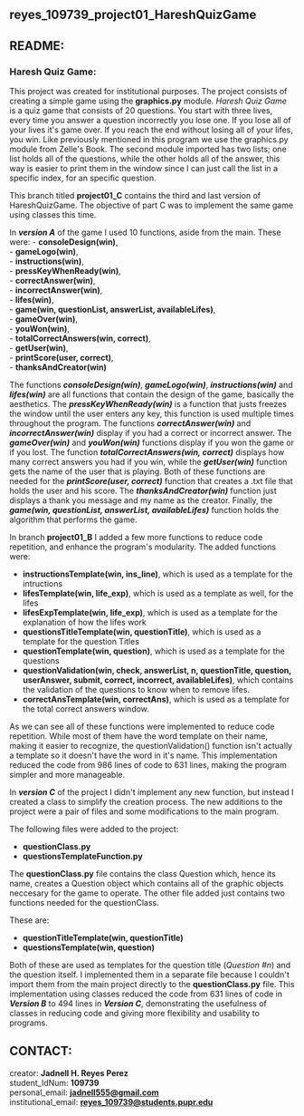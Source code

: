 ## reyes_109739_project01_HareshQuizGame

## README:

### Haresh Quiz Game:
    
This project was created for institutional purposes. The project consists of creating a simple game using the **graphics.py** module. _Haresh Quiz Game_ is a quiz game that consists of 20 questions. You start with three lives, every time you answer a question incorrectly you lose one. If you lose all of your lives it's game over. If you reach the end without losing all of your lifes, you win. Like previously mentioned in this program we use the graphics.py module from Zelle's Book. The second module imported has two lists; one list holds all of the questions, while the other holds all of the answer, this way is easier to print them in the window since I can just call the list in a specific index, for an specific question. 

This branch titled **project01_C** contains the third and last version of HareshQuizGame. The objective of part C was to implement the same game using classes this time. 
    
In _**version A**_ of the game I used 10 functions, aside from the main. These were: 
    - **consoleDesign(win)**,   
    - **gameLogo(win)**,    
    - **instructions(win)**,   
    - **pressKeyWhenReady(win)**,  
    - **correctAnswer(win)**,   
    - **incorrectAnswer(win)**,   
    - **lifes(win)**,   
    - **game(win, questionList, answerList, availableLifes)**,   
    - **gameOver(win)**,    
    - **youWon(win)**,  
    - **totalCorrectAnswers(win, correct)**,  
    - **getUser(win)**,  
    - **printScore(user, correct)**,  
    - **thanksAndCreator(win)**    
 
The functions _**consoleDesign(win)**_, _**gameLogo(win)**_, _**instructions(win)**_ and _**lifes(win)**_ are all functions that contain the design of the game, basically the aesthetics. The _**pressKeyWhenReady(win)**_ is a function that justs freezes the window until the user enters any key, this function is used multiple times throughout the program. The functions _**correctAnswer(win)**_ and _**incorrectAnswer(win)**_ display if you had a correct or incorrect answer. The _**gameOver(win)**_ and _**youWon(win)**_ functions display if you won the game or if you lost. The function _**totalCorrectAnswers(win, correct)**_ displays how many correct answers you had if you win, while the _**getUser(win)**_ function gets the name of the user that is playing. Both of these functions are needed for the _**printScore(user, correct)**_ function that creates a .txt file that holds the user and his score. The _**thanksAndCreator(win)**_ function just displays a thank you message and my name as the creator. Finally, the _**game(win, questionList, answerList, availableLifes)**_ function holds the algorithm that performs the game.

 In branch **project01_B** I added a few more functions to reduce code repetition, and enhance the program's modularity. The added functions were:
- **instructionsTemplate(win, ins_line)**, which is used as a template for the intructions
- **lifesTemplate(win, life_exp)**, which is used as a template as well, for the lifes
- **lifesExpTemplate(win, life_exp)**, which is used as a template for the explanation of how the lifes work
- **questionsTitleTemplate(win, questionTitle)**, which is used as a template for the question Titles
- **questionTemplate(win, question)**, which is used as a template for the questions
- **questionValidation(win, check, answerList, n, questionTitle, question, userAnswer, submit, correct, incorrect, availableLifes)**, which contains the validation of the questions to know when to remove lifes. 
- **correctAnsTemplate(win, correctAns)**, which is used as a template for the total correct answers window.

As we can see all of these functions were implemented to reduce code repetition. While most of them have the word template on their name, making it easier to recognize, the questionValidation() function isn't actually a template so it doesn't have the word in it's name. This implementation reduced the code from 986 lines of code to 631 lines, making the program simpler and more manageable.

In _**version C**_ of the project I didn't implement any new function, but instead I created a class to simplify the creation process. The new additions to the project were a pair of files and some modifications to the main program. 

The following files were added to the project:
- **questionClass.py**
- **questionsTemplateFunction.py**

The **questionClass.py** file contains the class Question which, hence its name, creates a Question object which contains all of the graphic objects neccesary for the game to operate. The other file added just contains two functions needed for the questionClass. 

These are:
- **questionTitleTemplate(win, questionTitle)**
- **questionsTemplate(win, question)**

Both of these are used as templates for the question title (_Question #n_) and the question itself. I implemented them in a separate file because I couldn't import them from the main project directly to the **questionClass.py** file. This implementation using classes reduced the code from 631 lines of code in _**Version B**_ to 494 lines in _**Version C**_, demonstrating the usefulness of classes in reducing code and giving more flexibility and usability to programs. 




## CONTACT:

creator: **Jadnell H. Reyes Perez**  
student_IdNum: **109739**  
personal_email: **jadnell555@gmail.com**  
institutional_email: **reyes_109739@students.pupr.edu**  

